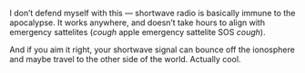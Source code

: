 I don’t defend myself with this — shortwave radio is basically immune to the apocalypse. It works anywhere, and doesn’t take hours to align with emergency sattelites (*cough* apple emergency sattelite SOS *cough*).

And if you aim it right, your shortwave signal can bounce off the ionosphere and maybe travel to the other side of the world. Actually cool.